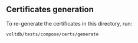 ## Certificates generation

To re-generate the certificates in this directory, run:

```bash
voltdb/tests/compose/certs/generate
```
